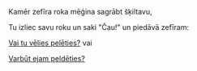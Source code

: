 Kamēr zefīra roka mēģina sagrābt šķiltavu,

Tu izliec savu roku un saki "Čau!" un piedāvā zefīram:


[Vai tu vēlies pelēties?](../peldeties/peldeties.md) vai 

[Varbūt ejam peldēties?](../skriet/skriet.md)


